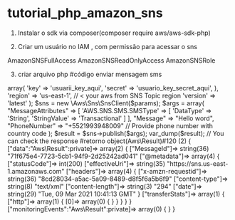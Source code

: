 # tutorial_php_amazon_sns

1) Instalar o sdk via composer(composer require aws/aws-sdk-php)

2) Criar um usuário no IAM , com permissão para acessar o sns

AmazonSNSFullAccess
AmazonSNSReadOnlyAccess
AmazonSNSRole

3) criar arquivo php
#código enviar mensagem sms
<?php
//
require '../vendor/autoload.php';

$params = array(
    'credentials' => array(
        'key' => 'usuarii_key_aqui',
        'secret' => 'usuario_key_secret_aqui',
    ),
    'region' => 'us-east-1', // < your aws from SNS Topic region
    'version' => 'latest'
);
$sns = new \Aws\Sns\SnsClient($params);

$args = array(
    "MessageAttributes" => [
                'AWS.SNS.SMS.SMSType' => [
                    'DataType' => 'String',
                    'StringValue' => 'Transactional'
                ]
            ],
    "Message" => "Hello word",
    "PhoneNumber" => "+5521993948009"   // Provide phone number with country code
);
$result = $sns->publish($args);
var_dump($result); // You can check the response


#retorno
object(Aws\Result)#120 (2) { ["data":"Aws\Result":private]=> array(2) { ["MessageId"]=> string(36) "71f675e4-7723-5cb1-94f9-2d25242ad041" ["@metadata"]=> array(4) { ["statusCode"]=> int(200) ["effectiveUri"]=> string(35) "https://sns.us-east-1.amazonaws.com" ["headers"]=> array(4) { ["x-amzn-requestid"]=> string(36) "8cd28034-a5ac-5a09-8489-d8f5f6a5b6f9" ["content-type"]=> string(8) "text/xml" ["content-length"]=> string(3) "294" ["date"]=> string(29) "Tue, 09 Mar 2021 10:41:13 GMT" } ["transferStats"]=> array(1) { ["http"]=> array(1) { [0]=> array(0) { } } } } } ["monitoringEvents":"Aws\Result":private]=> array(0) { } }


